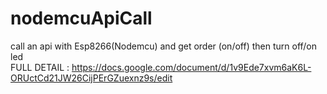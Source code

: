 # nodemcuApiCall
call an api with Esp8266(Nodemcu) and get order (on/off) then turn off/on led  
FULL DETAIL :
https://docs.google.com/document/d/1v9Ede7xvm6aK6L-ORUctCd21JW26CijPErGZuexnz9s/edit
